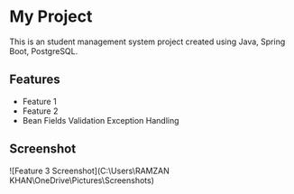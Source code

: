 # My Project

This is an student management system project created using Java, Spring Boot, PostgreSQL.

## Features
- Feature 1
- Feature 2
- Bean Fields Validation Exception Handling

## Screenshot
![Feature 3 Screenshot](C:\Users\RAMZAN KHAN\OneDrive\Pictures\Screenshots)
